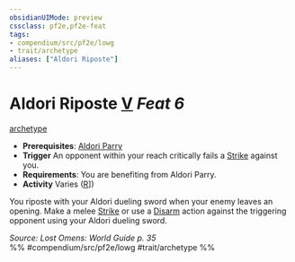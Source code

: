 ```yaml
---
obsidianUIMode: preview
cssclass: pf2e,pf2e-feat
tags:
- compendium/src/pf2e/lowg
- trait/archetype
aliases: ["Aldori Riposte"]
---
```

# Aldori Riposte  [V](../../rules/core-rulebook/chapter-9-playing-the-game.md#Actions "Varies") *Feat 6*  
[archetype](../../rules/traits/archetype.md)  

- **Prerequisites**: [Aldori Parry](aldori-parry-lowg.md)
- **Trigger** An opponent within your reach critically fails a [Strike](../../rules/actions/strike.md) against you.
- **Requirements**: You are benefiting from Aldori Parry.
- **Activity** Varies ([R](../../rules/core-rulebook/chapter-9-playing-the-game.md#Actions "Reaction")])

You riposte with your Aldori dueling sword when your enemy leaves an opening. Make a melee [Strike](../../rules/actions/strike.md) or use a [Disarm](../../rules/actions/disarm.md) action against the triggering opponent using your Aldori dueling sword.

*Source: Lost Omens: World Guide p. 35*  
%% #compendium/src/pf2e/lowg #trait/archetype %%